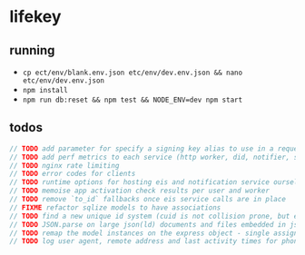 
# lifekey

## running

- `cp ect/env/blank.env.json etc/env/dev.env.json && nano etc/env/dev.env.json`
- `npm install`
- `npm run db:reset && npm test && NODE_ENV=dev npm start`

## todos

```c
// TODO add parameter for specify a signing key alias to use in a request
// TODO add perf metrics to each service (http worker, did, notifier, sendgrid)
// TODO nginx rate limiting
// TODO error codes for clients
// TODO runtime options for hosting eis and notification service ourselves or specifying respective hostnames for services
// TODO memoise app activation check results per user and worker
// TODO remove `to_id` fallbacks once eis service calls are in place
// FIXME refactor sqlize models to have associations
// TODO find a new unique id system (cuid is not collision prone, but exposes sensitive information that would make the identifiers easier to guess)
// TODO JSON.parse on large json(ld) documents and files embedded in json are going to bring us to a halt (switch to streaming json parser and real http uploads)
// TODO remap the model instances on the express object - single assignment
// TODO log user agent, remote address and last activity times for phone client
```